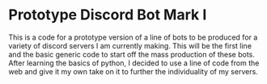 # Prototype Discord Bot Mark I
This is a code for a prototype version of a line of bots to be produced for a variety of discord servers I am currently making. This will be the first line and the basic generic code to start off the mass production of these bots. After learning the basics of python, I decided to use a line of code from the web and give it my own take on it to further the individuality of my servers. 
